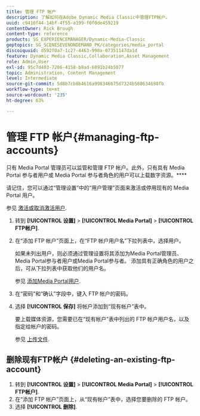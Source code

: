 ```yaml
---
title: 管理 FTP 帐户
description: 了解如何在Adobe Dynamic Media Classic中管理FTP帐户。
uuid: c9410f44-14bf-4f55-a199-f0f0de459219
contentOwner: Rick Brough
content-type: reference
products: SG_EXPERIENCEMANAGER/Dynamic-Media-Classic
geptopics: SG_SCENESEVENONDEMAND_PK/categories/media_portal
discoiquuid: d592f0a7-1c27-4463-998a-07351147da1d
feature: Dynamic Media Classic,Collaboration,Asset Management
role: Admin,User
exl-id: 95c7d403-7206-4158-b8ad-6091b24b5077
topic: Administration, Content Management
level: Intermediate
source-git-commit: 5d8b7cb8b4616a998346675d7324b568634698fb
workflow-type: tm+mt
source-wordcount: '235'
ht-degree: 63%

---
```


# 管理 FTP 帐户{#managing-ftp-accounts}

只有 Media Portal 管理员可以监管和管理 FTP 帐户。此外，只有具有 Media Portal 参与者用户或 Media Portal 参与者角色的用户可以上载数字资源。****

请记住，您可以通过“管理设置”中的“用户管理”页面来激活或停用现有的 Media Portal 用户。

参见 [激活或取消激活用户](administration-setup.md#activating_or_deactivating_users).

1. 转到 **[!UICONTROL 设置]** > **[!UICONTROL Media Portal]** > **[!UICONTROL FTP帐户]**.
1. 在“添加 FTP 帐户”页面上，在“FTP 帐户用户名”下拉列表中，选择用户。

   如果未列出用户，则必须通过管理设置将其添加为Media Portal管理员、Media Portal参与者用户或Media Portal参与者。 添加具有正确角色的用户之后，可从下拉列表中获取他们的用户名。

   参见 [添加Media Portal用户](adding-media-portal-users.md#adding_a_media_portal_user).

1. 在“密码”和“确认”字段中，键入 FTP 帐户的密码。
1. 选择 **[!UICONTROL 保存]** 将帐户添加到“现有帐户”表中。

   要上载媒体资源，您需要已在“现有帐户”表中列出的 FTP 帐户用户名，以及指定给帐户的密码。

   参见 [上传文件](uploading-files.md#uploading_files).

## 删除现有FTP帐户 {#deleting-an-existing-ftp-account}

1. 转到 **[!UICONTROL 设置]** > **[!UICONTROL Media Portal]** > **[!UICONTROL FTP帐户]**.
1. 在“添加 FTP 帐户”页面上，从“现有帐户”表中，选择您要删除的 FTP 帐户。
1. 选择 **[!UICONTROL 删除]**.
